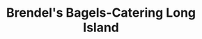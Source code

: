 ---
title: "Brendel's Bagels-Catering Long Island"
url: /huntington/brendels-bagels-catering-long-island/
shop: Feinkost
---